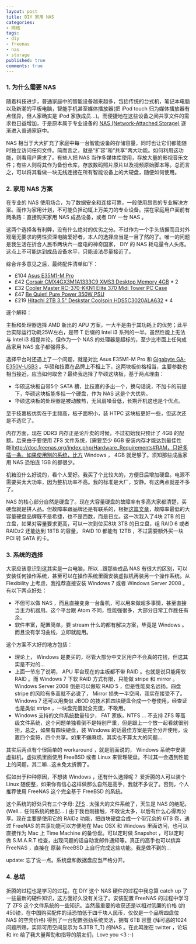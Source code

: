 ```yaml
---
layout: post
title: DIY 家用 NAS
categories:
- 网络
tags:
- diy
- freenas
- nas
- storage
published: true
comments: true
---
```

### 1. 为什么需要 NAS ###

随着科技进步，普通家庭中的智能设备越来越多，包括传统的台式机，笔记本电脑以及新潮的平板电脑，智能手机甚至媒体播放器(把 iPod touch 归为媒体播放器有点怪异，但人家确实是 iPod 家族成员...)。而便捷地在这些设备之间共享文件的需求也日益增加，于是原本属于专业设备的 [NAS (Network-Attached Storage)](http://en.wikipedia.org/wiki/Network-attached_storage) 逐渐进入普通家庭中。

NAS 相当于大大扩充了家庭中每一台智能设备的存储容量，同时也让它们都能随时独立访问任何文件。简而言之，就是“扩容”和“共享”两大功能。如何利用这功能，则看用户需求了。有些人把 NAS 当作多媒体库使用，存放大量的影视音乐文件；有些人则将其作为备份仓库，存放数码照片原片以及视频原始脚本等。总而言之，可以将其看做一块无线连接在所有智能设备上的大硬盘，随便如何使用。

<!-- more -->

### 2. 家用 NAS 方案 ###
在专业的 NAS 使用场合，为了数据安全和连接可靠，一般使用昂贵的专业解决方案。而作为家用计划，不可能负担动辄上万美刀的专业设备。摆在家庭用户面前有两条路：直接购买家用 NAS 成品设备，或者 DIY 一台 NAS 。

这两个选择各有利弊，没有什么绝对的优劣之分。不过作为一个手头拮据而且对外观毫无要求的男性资深电脑爱好者，本人的选择应当是一目了然的了。唯一的问题是我生活在折合人民币两块六一度电的神奇国家， DIY 的 NAS 耗电量令人头疼。这点上不可能达到成品设备水平，只能设法尽量接近了。

综合许多意见之后，最终配件清单如下：

- £104 [Asus E35M1-M Pro](http://www.amazon.co.uk/gp/product/B004KX216E/)
- £42 [Corsair CMX4GX3M1A1333C9 XMS3 Desktop Memory 4GB](http://www.amazon.co.uk/gp/product/B003ZDJ42O/) * 2	
- £32 [Cooler Master RC-370-KKN1 Elite 370 Midi Tower PC Case](http://www.amazon.co.uk/gp/product/B003OEMH28/)
- £47 [Be Quiet! Pure Power 350W PSU](http://www.amazon.co.uk/gp/product/B001KN8CVA/)
- £219 [Hitachi 2TB 3.5" Deskstar Coolspin HDS5C3020ALA632](http://www.ebuyer.com/254429-hitachi-2tb-3-5-deskstar-coolspin-sata-iii-6gb-s-hard-drive-5900rpm-32mb-0f12117) * 4

逐个解释：

主板和处理器选择 AMD 新出的 APU 方案，一大半是由于其功耗上的优势；此平台实际运行功耗25W左右，是带 T 后缀的 Intel i3 系列的一半。虽然性能上无法与 Intel i3 相提并论，但作为一个 NAS 的处理器是超标的，至少比市面上任何成品家用 NAS 盒子都强得多。

选择平台时还遇上了一个问题，就是对比 Asus E35M1-M Pro 和 [Gigabyte GA-E350V-USB3](http://www.amazon.co.uk/Gigabyte-GA-E350N-USB3-E350N-USB3-Mini-ITX-Motherboard/dp/B004NW0KY2) 。华硕和技嘉在品牌上不相上下，这两块板价格相当，主要参数也相当接近，应当如何取舍？最终我选择了华硕这块板，基于两点理由：

- 华硕这块板自带5个 SATA 槽，比技嘉的多出一个，换句话说，不加卡的前提下，华硕这块板能多挂一个硬盘，作为 NAS 这是个大优势。
- 华硕这块板的处理器是被动散热，无风扇噪音低，长期开机这也是个优点。

至于技嘉板优势在于主频高，板子面积小，装 HTPC 这块板更好一些，但这次还是不选它了。

内存方面，现在 DDR3 内存正是论斤卖的时候，不过初始我只预计了 4GB 的配额。后来由于要使用 ZFS 文件系统，[需要至少 6GB 安装内存才能达到最佳性能]http://doc.freenas.org/index.php/Hardware_Requirements#RAM，只好多插一条。如果使用别的系统，比方 Windows ， 4GB 就足够了。须知那些成品家用 NAS 恐怕连 1GB 的都很少。

机箱没什么好说的，看个人爱好。我买了个比较大的，方便日后增加硬盘。电源不需要买太大功率，因为整机功率不高。我的标准是大厂，安静。有这两点就差不多了。

NAS 的核心部分自然是硬盘了。现在大容量硬盘的故障率有多高大家都清楚，买硬盘就是拼人品。但故障率跟品牌还是有联系的，根据[这篇文章](http://blog.backblaze.com/2011/07/20/petabytes-on-a-budget-v2-0revealing-more-secrets/)，故障率最低的大容量硬盘品牌既不是希捷，也不是西数，而是日立。这一次我入了4块 2TB 的日立盘，如果对容量要求更高，可以一次到位买8块 3TB 的日立盘，组 RAID 6 或者 RAIDz2 还能达到 18TB 的容量， RAID 10 都能有 12TB ，不过需要额外买一块 PCI 转 SATA 的卡。

### 3. 系统的选择 ###
大家应该意识到这其实是一台电脑，所以...跟那些成品 NAS 有很大的区别，可以安装任何操作系统，甚至可以在操作系统里面安装虚拟机再装另一个操作系统。从 Flexibility 上考虑，我推荐直接安装 Windows 7 或者 Windows Server 2008 。有以下两点好处：

- 不但可以做 NAS ，而且直接变身一台备机，可以用来做超多事情，甚至直接当主力机器用。这个平台跟 Atom 不同，性能强很多，大部分日常工作胜任有余。
- 软件丰富，配置简单，要 stream 什么的都有解决方案，毕竟是 Windows 。而且没有学习曲线，立即就能用。

这个方案不大好的地方包括：

- 理论上， Windows 是要买的，尽管大部分中文区用户不会真的花钱，但这其实是不对的...
- 上面一节忘了说明， APU 平台现在的主板都不带 RAID 。也就是说只能用软 RAID 。而 Windows 7 下软 RAID 方式有限，只能做 stripe 和 mirror 。Windows Server 2008 倒是可以做软 RAID 5 ，但是性能臭名远扬。四盘 stripe 的风险有多高就不必说了， Mirror 损失一半空间，我实在接受不了。 Windows 7 还可以用类似 JBOD 的技术把四块硬盘合成一个卷使用，经查证也是类似 stripe ，一块盘完蛋就全完蛋，不敢用。
- Windows 支持的文件系统数量较少， FAT 家族，NTFS ... 不支持 ZFS 等高级文件系统，这个问题单独看倒不是特别严重，但是跟上一个放一起看就很别扭，总之，如果有四块硬盘，装 Windows 的话最佳方案是完全分开使用，设置四个盘符，四个共享。如果不嫌麻烦，其实也不算太大的问题...

其实后两点有个很简单的 workaround ，就是前面说的， Windows 系统中安装虚拟机，虚拟机里面使用 FreeBSD 或者 Linux 来管理硬盘。不过其一会遇到性能上的问题，其二嘛...这未免太折腾了。

假如出于种种原因，不想装 Windows ，还有什么选择呢？ 爱折腾的人可以装个 Linux 随便整，如果你有信心这样做那么自然是高手，我就不多说了。否则，个人推荐使用 FreeNAS 这个完全基于 FreeBSD 的系统。

这个系统的好处只有三个字母: [ZFS](http://en.wikipedia.org/wiki/ZFS) . 太强大的文件系统了，天生是 NAS 的绝配。(Well... 任何系统的绝配... ) 由于我也刚接触，不敢说太多，以后有什么心得再分享。现在主要是使用它的 RAIDz 功能，把四块硬盘合成一个带冗余的 6TB 卷，通过 FreeNAS 的共享功能可以方便地在 Mac OSX 和 Windows 里面访问，也可以直接作为 Mac 上 Time Machine 的备份盘。可以定时做 Snapshot ，可以定时 做 S.M.A.R.T 检查，出现问题的话自动发邮件通知等。真正的高手也可以摈弃 FreeNAS ，直接在 原装 FreeBSD 上自行完成这些功能，我是做不到的...

update: 忘了说一点。系统盘和数据盘应当严格分开。

### 4. 总结 ###

折腾的过程也是学习的过程。在 DIY 这个 NAS 硬件的过程中我总算 catch up 了一些最新的硬件知识，这方面好久没有关注了。安装配置 FreeNAS 的过程中学习了 ZFS 这个文件系统的一些知识。当然最重要的收获还是以相对低廉的价格 (约450镑，在中国购买配件的话恐怕低于四千块人民币，仅仅是一个品牌四盘位 NAS 的空壳价格) 得到了一台配置强劲系统灵活，拥有 6TB 容量 (拜可恶的1024问题所赐，实际可用空间显示为 5.3TB T_T) 的NAS 。在此鸣谢在 twitter ，论坛和 irc 给了我大量帮助和指导的朋友们，Love you <3 :-)
